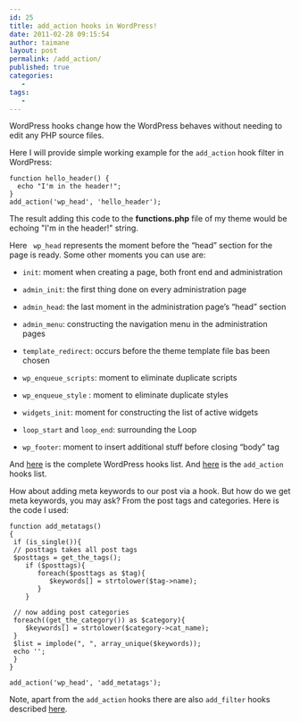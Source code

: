 ```yaml
---
id: 25
title: add_action hooks in WordPress!
date: 2011-02-28 09:15:54
author: taimane
layout: post
permalink: /add_action/
published: true
categories:
   -
tags:
   -
---
```

WordPress hooks change how the WordPress behaves without needing to edit any PHP source files.

Here I will provide simple working example for the <code>add_action</code> hook filter in WordPress:



```
function hello_header() {
  echo "I'm in the header!";
}
add_action('wp_head', 'hello_header');
```



The result adding this code to the <strong>functions.php</strong> file of my theme would be echoing "I'm in the header!" string.



Here <code> wp_head</code> represents the moment before the “head” section for the page is ready. Some other moments you can use are:



*   `init`: moment when creating a page, both front end and administration

*   `admin_init`: the first thing done on every administration page

*   `admin_head`: the last moment in the administration page’s “head” section

*   `admin_menu`: constructing the navigation menu in the administration pages

*   `template_redirect`: occurs before the theme template file bas been chosen

*   `wp_enqueue_scripts`: moment to eliminate duplicate scripts

*   `wp_enqueue_style` : moment to eliminate duplicate styles

*   `widgets_init`: moment for constructing the list of active widgets

*   `loop_start` and `loop_end`: surrounding the Loop

*   `wp_footer`: moment to insert additional stuff before closing “body” tag



And <a href="http://adambrown.info/p/wp_hooks/hook">here</a> is the complete WordPress hooks list. And <a href="http://adambrown.info/p/wp_hooks/hook/actions">here</a> is the <code>add_action</code> hooks list.



How about adding meta keywords to our post via a hook. But how do we get meta keywords, you may ask? From the post tags and categories. Here is the code I used:



```
function add_metatags()
{
 if (is_single()){
 // posttags takes all post tags
 $posttags = get_the_tags();
    if ($posttags){
       foreach($posttags as $tag){
          $keywords[] = strtolower($tag->name);
       }
    }

 // now adding post categories
 foreach((get_the_category()) as $category){
    $keywords[] = strtolower($category->cat_name);
 }
 $list = implode(", ", array_unique($keywords));
 echo '';
 }
}

add_action('wp_head', 'add_metatags');

```

Note, apart from the <code>add_action</code> hooks there are also <code>add_filter</code> hooks described <a href="https://programming-review.com/add_filter-hook/">here</a>.



